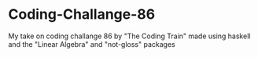 # Coding-Challange-86
My take on coding challange 86 by "The Coding Train" made using haskell and the "Linear Algebra" and "not-gloss" packages
